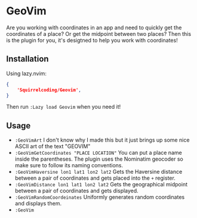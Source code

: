 # GeoVim

Are you working with coordinates in an app and need to quickly get the coordinates of a place? Or get the midpoint between two places? Then this is the plugin for you, it's desigtned to help you work with coordinates! 

## Installation

Using lazy.nvim:

```json
{
	'Squirrelcoding/Geovim',
}
```

Then run `:Lazy load Geovim` when you need it!

## Usage

- `:GeoVimArt` I don't know why I made this but it just brings up some nice ASCII art of the text "GEOVIM"
- `:GeoVimGetCoordinates "PLACE LOCATION"` You can put a place name inside the parentheses. The plugin uses the Nominatim geocoder so make sure to follow its naming conventions.
- `:GeoVimHaversine lon1 lat1 lon2 lat2` Gets the Haversine distance between a pair of coordinates and gets placed into the `+` register.
- `:GeoVimDistance lon1 lat1 lon2 lat2` Gets the geographical midpoint between a pair of coordinates and gets displayed.
- `:GeoVimRandomCoordeinates` Uniformly generates random coordinates and displays them.
- `:GeoVim`